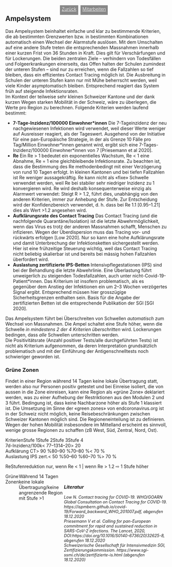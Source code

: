 <html>
  <head>
    <title>Ampelsystem</title>
    <meta charset="utf-8" />
    <meta http-equiv="expires" content="0">
  <style>
 /* FONTS */
 @import url("https://fonts.googleapis.com/css?family=Open+Sans+Condensed:300,700");
</style>
  </head>
  <body> 
 <div style="display:flex;"><h2>Ampelsystem</h2> <div style="margin-left:2em;padding:3px 6px 0 6px;background-color:#888;color:#fff;font-weight:300;height:27px!important;"><a href="main" style="color:#fff;">Zurück</a></div><div style="margin-left:0.5em;padding:3px 6px 0 6px;background-color:#888;color:#fff;font-weight:300;height:27px!important;"><a href="https://github.com/pnwscm60/CovidStrategyCH/issues" style="color:#fff;">Mitarbeiten</a></div></div>
    <div class="twocol">
    <div class="ntext">
    Das Ampelsystem beinhaltet einfache und klar zu bestimmende Kriterien, die ab bestimmten Grenzwerten bzw. in bestimmten Kombinationen automatisch einen Wechsel der Alarmstufe auslösen. Mit dem Umschalten auf eine andere Stufe treten die entsprechenden Massnahmen innerhalb einer kurzen Frist von 36 Stunden in Kraft. Dies gilt für Verschärfungen und für Lockerungen.
    Die beiden zentralen Ziele – verhindern von Todesfällen und Folgeerkrankungen einerseits, das Offen halten der Schulen zumindest der unteren Stufen – sind nur zu erreichen, wenn die Fallzahlen so tief bleiben, dass ein effizientes Contact Tracing möglich ist. Die Ausbreitung in Schulen der unteren Stufen kann nur mit Mühe beherrscht werden, weil viele Kinder asymptomatisch bleiben. Entsprechend reagiert das System früh auf steigende Infektionsraten.</div>
      <div class="ntext">Im Kontext der teilweise sehr kleinen Schweizer Kantone und der dank kurzen Wegen starken Mobilität in der Schweiz, wäre zu überlegen, die Werte pro Region zu berechnen.
    Folgende Kriterien werden laufend bestimmt:
      <ul>
        <li><strong>7-Tage-Inzidenz/100000 Einwohner*innen</strong> Die 7-Tageinzidenz der neu nachgewiesenen Infektionen wird verwendet, weil dieser Werte weniger auf Ausreisser reagiert, als der Tageswert. Ausgehend von der Initiative für eine pan-Europäische Strategie, in der als Grenze 10 Fälle pro Tag/Million Einwohner*innen genannt wird, ergibt sich eine 7-Tages-Inzidenz/100000 Einwohner*innen von 7 [Priesemann et al 2020].</li>
        <li><strong>Re</strong> Ein Re > 1 bedeutet ein exponentielles Wachstum, Re < 1 eine Abnahme, Re = 1 eine gleichbleibende Infektionsrate. Zu beachten ist, dass die Bestimmung des Re methodenbedingt mit einer Verzögerung von rund 10 Tagen erfolgt. In kleinen Kantonen und bei tiefen Fallzahlen ist Re weniger aussagekräftig. Re kann nicht als «fixe» Schwelle verwendet werden, weil Re bei stabiler sehr niedriger Inzidenz zu 1 konvergieren wird. Re wird deshalb konsequenterweise einzig als Alarmwert verwendet: Steigt R > 1.2, führt dies, unabhängig von den anderen Kriterien, immer zur Anhebung der Stufe. Zur Entscheidung wird der Konfidenzbereich verwendet, d. h. dass bei Re 1.1 [0.95–1.21] dies als Wert >1.2 angesehen wird.</li>
         <li><strong>Aufklärungsrate des Contact Tracing</strong> Das Contact Tracing (und die nachfolgende Quarantäne/Isolation) ist die letzte Abwehrmöglichkeit, wenn das Virus es trotz der anderen Massnahmen schafft, Menschen zu infizieren. Wegen der Überdispersion muss das Tracing vor- und rückwärts erfolgen [Low 2020]. Nur so kann eine hohe Aufklärungsrate und damit Unterbrechung der Infektionsketten sichergestellt werden. Hier ist eine frühzeitige Steuerung wichtig, weil das Contact Tracing nicht beliebig skalierbar ist und bereits bei mässig hohen Fallzahlen überfordert wird.</li>
        <li><strong>Auslastung zertifizierte IPS-Betten</strong> Intensivpflegestationen (IPS) sind bei der Behandlung die letzte Abwehrlinie. Eine Überlastung führt unweigerlich zu steigenden Todesfallzahlen, auch unter nicht-Covid-19-Patient*innen. Das Kriterium ist insofern problematisch, als es gegenüber dem Anstieg der Infektionen ein um 2–3 Wochen verzögertes Signal ergibt. Entsprechend müssen hier grosszügige Sicherheitsgrenzen enthalten sein. Basis für die Angabe der zertifizierten Betten ist die entsprechende Publikation der SGI [SGI 2020].</li>
      </ul>
        <div class="ntext">Das Ampelsystem führt bei Überschreiten von Schwellen <em>automatisch</em> zum Wechsel von Massnahmen. Die Ampel schaltet eine Stufe höher, wenn die Schwelle <em>in mindestens 2 der 4 Kriterien überschritten</em> wird. Lockerungen bedingen, dass <em>alle</em> Schwellen unterschritten werden.</div>
<div class="ntext">Die Positivitätsrate (Anzahl positiver Tests/alle durchgeführten Tests) ist nicht als Kriterium aufgenommen, da deren Interpretation grundsätzlich problematisch und mit der Einführung der Antigenschnelltests noch schwieriger geworden ist.</div>
    </div>
 <h3>Grüne Zonen</h3>
        <div class="ntext">Findet in einer Region während 14 Tagen keine lokale Übertragung statt, werden also nur Personen positiv getestet und bei Einreise isoliert, die von aussen in die Zone einreisen, kann eine Region als «grüne Zone» deklariert werden, was zu einer Aufhebung der Restriktionen aus den Modulen 2 und 3 führt. Bedingung ist, dass keine Nachbarzone höher als Stufe 1 klassiert ist. Die Umsetzung im Sinne der «green zones» von endcoronavirus.org ist in der Schweiz nicht möglich, keine Reisebeschränkungen zwischen Schweizer Kantonen möglich sind. Die Regioneneinteilung ist zu definieren. Wegen der hohen Mobilität insbesondere im Mittelland erscheint es sinnvoll, wenige grosse Regionen zu schaffen (zB West, Süd, Zentral, Nord, Ost).</div>
  </div>
  <div class="ntable" style="display:flex;width:100%;margin-top:1em;">
    <div class="tbl0 st0">
      Kriterien
    </div>
    <div class="tbl5 st1">
      Stufe 1
    </div>
    <div class="tbl5 st2">
      Stufe 2
    </div>
    <div class="tbl5 st3">
      Stufe 3
    </div>
    <div class="tbl5 st4">
      Stufe 4
    </div>
    </div>
  <div class="ntbl" style="display:flex;width:100%;min-width:400px;">
    <div class="tbl0 st0">
      7d-Inzidenz/100k
    </div>
    <div class="tbl5 s1">
      < 7
    </div>
     <div class="tbl5 s2">
      7–13
    </div>
     <div class="tbl5 s3">
      14–20
    </div>
     <div class="tbl5 s4">
     > 20
    </div>
  </div>
  <div class="ntbl" style="display:flex;width:100%;min-width:400px;">
    <div class="tbl0 st0">
      Aufklärung CT
    </div>
    <div class="tbl5 s1">
      > 90 %
    </div>
     <div class="tbl5 s2">
      80–90 %
    </div>
     <div class="tbl5 s3">
      70–80 %
    </div>
     <div class="tbl5 s4">
     < 70 %
    </div>
  </div>
  <div class="ntbl" style="display:flex;width:100%;min-width:400px;">
    <div class="tbl0 st0">
      Auslastung IPS zert.
    </div>
    <div class="tbl5 s1">
      < 50 %
    </div>
     <div class="tbl5 s2">
      50–60 %
    </div>
     <div class="tbl5 s3">
      60–70 %
    </div>
     <div class="tbl5 s4">
     > 70 %
    </div>
  </div>
  <div class="ntbl" style="display:flex;margin-top:1em;width:100%;min-width:400px;">
    <div class="tbl0 st0">
      Re
    </div>
    <div class="tbl1 s5">
     Stufenreduktion nur, wenn Re < 1 | wenn Re > 1.2 &#8680; 1 Stufe höher
    </div>
    </div>
  <div class="ntbl" style="display:flex;margin-top:1em;width:100%;min-width:400px;">
    <div class="tbl0 st0">
      Grüne Zonen
    </div>
  <div class="tbl1 s6">
     Während 14 Tagen keine lokale Übertragung/keine angrenzende Region mit Stufe >1
    </div>
<div id="foot" style="font-size:0.9em;margin-top:1em;font-style:italic;">
  <h3>Literatur</h3>
  <div id="ref1">Low N. Contact tracing for COVID-19. WHO/GOARN Global Consultation on Contact Tracing for COVID-19. https://ispmbern.github.io/covid-19/Forward_backward_WHO_201007.pdf, abgerufen 18.12.2020</div>
<div id="ref2">Priesemann V et al. Calling for pan-European commitment for rapid and sustained reduction in SARS-CoV-2 infections. The Lancet, 2020, DOI:https://doi.org/10.1016/S0140-6736(20)32625-8, abgerufen 18.12.2020</div>
  <div id="ref3">Schweizerische Gesellschaft für Intensivmedizin SGI, Zertifizierungskommission. https://www.sgi-ssmi.ch/de/zertifizierte-is.html (abgerufen 18.12.2020)</div>
    </div>
